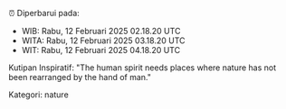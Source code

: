 ⏰ Diperbarui pada:
- WIB: Rabu, 12 Februari 2025 02.18.20 UTC
- WITA: Rabu, 12 Februari 2025 03.18.20 UTC
- WIT: Rabu, 12 Februari 2025 04.18.20 UTC

Kutipan Inspiratif:
"The human spirit needs places where nature has not been rearranged by the hand of man."


Kategori: nature


